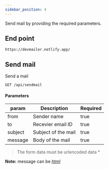 ```yaml
---
sidebar_position: 4
---
```


Send mail by providing the required parameters.

## End point

```
https://devmailer.netlify.app/
```

## Send mail

Send a mail

```Request
GET /api/sendmail
```

#### Parameters

| param   | Description         | Required |
| ------- | ------------------- | -------- |
| from    | Sender name         | true     |
| to      | Recevier email ID   | true     |
| subject | Subject of the mail | true     |
| message | Body of the mail    | true     |

> The form data must be urlencoded data \*

**Note:** message can be <i><u>html</u></i>
